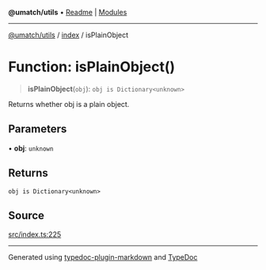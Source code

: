 **@umatch/utils** • [Readme](../../index.md) \| [Modules](../../modules.md)

***

[@umatch/utils](../../modules.md) / [index](../index.md) / isPlainObject

# Function: isPlainObject()

> **isPlainObject**(`obj`): `obj is Dictionary<unknown>`

Returns whether obj is a plain object.

## Parameters

• **obj**: `unknown`

## Returns

`obj is Dictionary<unknown>`

## Source

[src/index.ts:225](https://github.com/umatch-oficial/utils/blob/f37b7e4/src/index.ts#L225)

***

Generated using [typedoc-plugin-markdown](https://www.npmjs.com/package/typedoc-plugin-markdown) and [TypeDoc](https://typedoc.org/)

